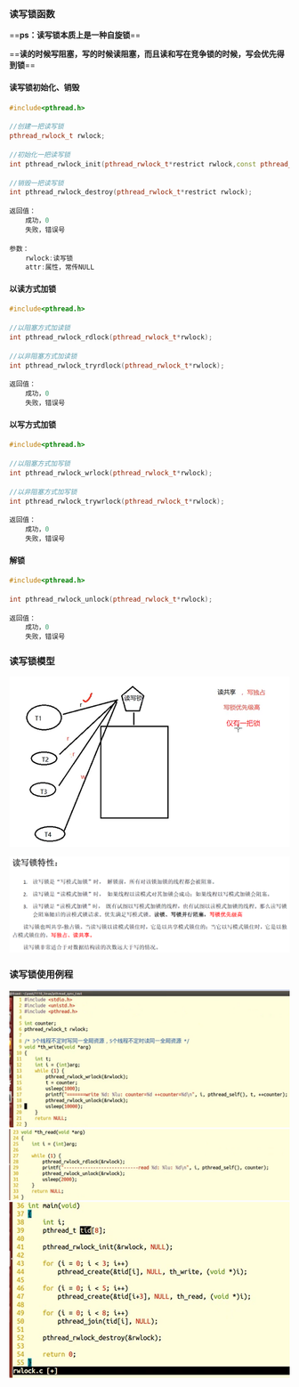 ### 读写锁函数

==**ps：读写锁本质上是一种自旋锁**==

==**读的时候写阻塞，写的时候读阻塞，而且读和写在竞争锁的时候，写会优先得到锁**==

#### 读写锁初始化、销毁

```c++
#include<pthread.h>

//创建一把读写锁
pthread_rwlock_t rwlock;

//初始化一把读写锁
int pthread_rwlock_init(pthread_rwlock_t*restrict rwlock,const pthread_rwlockattr_t*restrict attr);

//销毁一把读写锁
int pthread_rwlock_destroy(pthread_rwlock_t*restrict rwlock);

返回值：
    成功，0
    失败，错误号
    
参数：
    rwlock:读写锁
	attr:属性，常传NULL
```

#### 以读方式加锁

```c++
#include<pthread.h>

//以阻塞方式加读锁
int pthread_rwlock_rdlock(pthread_rwlock_t*rwlock);

//以非阻塞方式加读锁
int pthread_rwlock_tryrdlock(pthread_rwlock_t*rwlock);

返回值：
    成功，0
    失败，错误号
```

#### 以写方式加锁

```c++
#include<pthread.h>

//以阻塞方式加写锁
int pthread_rwlock_wrlock(pthread_rwlock_t*rwlock);

//以非阻塞方式加写锁
int pthread_rwlock_trywrlock(pthread_rwlock_t*rwlock);

返回值：
    成功，0
    失败，错误号
```

#### 解锁

```c++
#include<pthread.h>

int pthread_rwlock_unlock(pthread_rwlock_t*rwlock);

返回值：
    成功，0
    失败，错误号
```







### 读写锁模型

![1617843277853](.Image/1617843277853.png)

![1617850322048](.Image/1617850322048.png)







### 读写锁使用例程

![1617763779083](.Image/1617763779083.png)![1617763820392](.Image/1617763820392.png)![1617763862959](.Image/1617763862959.png)